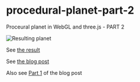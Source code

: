 procedural-planet-part-2
=================

Proceural planet in WebGL and three.js - PART 2

![Resulting planet](https://github.com/holgerl/procedural-planet-part-2/blob/gh-pages/img/planet.png)

See [the result](http://holgerl.github.io/procedural-planet-part-2/)

See [the blog post](https://blogg.bekk.no/procedural-planet-in-webgl-and-three-js-part-2-33d99bbb2256)

Also see [Part 1](https://github.com/holgerl/procedural-planet) of the blog post
